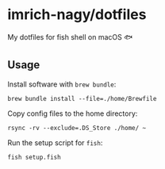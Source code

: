 # imrich-nagy/dotfiles

My dotfiles for fish shell on macOS 🐟

## Usage

Install software with `brew bundle`:

```
brew bundle install --file=./home/Brewfile
```

Copy config files to the home directory:

```
rsync -rv --exclude=.DS_Store ./home/ ~
```

Run the setup script for `fish`:

```
fish setup.fish
```
